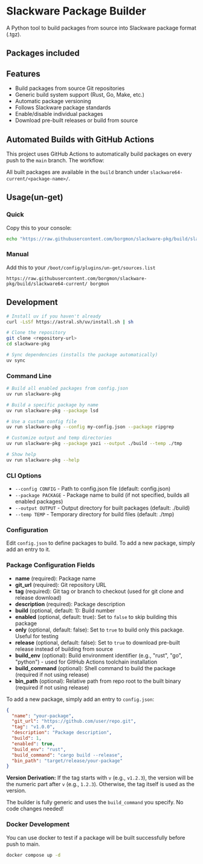 # Slackware Package Builder

A Python tool to build packages from source into Slackware package format (.tgz).

## Packages included

<packages>

</packages>

## Features

- Build packages from source Git repositories
- Generic build system support (Rust, Go, Make, etc.)
- Automatic package versioning
- Follows Slackware package standards
- Enable/disable individual packages
- Download pre-built releases or build from source

## Automated Builds with GitHub Actions

This project uses GitHub Actions to automatically build packages on every push to the `main` branch. The workflow:

All built packages are available in the `build` branch under `slackware64-current/<package-name>/`.

## Usage(un-get)

### Quick

Copy this to your console:

```sh
echo "https://raw.githubusercontent.com/borgmon/slackware-pkg/build/slackware64-current/ borgmon" >> /boot/config/plugins/un-get/sources.list
```

### Manual

Add this to your `/boot/config/plugins/un-get/sources.list`

```
https://raw.githubusercontent.com/borgmon/slackware-pkg/build/slackware64-current/ borgmon
```

## Development

```bash
# Install uv if you haven't already
curl -LsSf https://astral.sh/uv/install.sh | sh

# Clone the repository
git clone <repository-url>
cd slackware-pkg

# Sync dependencies (installs the package automatically)
uv sync
```

### Command Line

```bash
# Build all enabled packages from config.json
uv run slackware-pkg

# Build a specific package by name
uv run slackware-pkg --package lsd

# Use a custom config file
uv run slackware-pkg --config my-config.json --package ripgrep

# Customize output and temp directories
uv run slackware-pkg --package yazi --output ./build --temp ./tmp

# Show help
uv run slackware-pkg --help
```

### CLI Options

- `--config CONFIG` - Path to config.json file (default: config.json)
- `--package PACKAGE` - Package name to build (if not specified, builds all enabled packages)
- `--output OUTPUT` - Output directory for built packages (default: ./build)
- `--temp TEMP` - Temporary directory for build files (default: ./tmp)

### Configuration

Edit `config.json` to define packages to build. To add a new package, simply add an entry to it.

### Package Configuration Fields

- **name** (required): Package name
- **git_url** (required): Git repository URL
- **tag** (required): Git tag or branch to checkout (used for git clone and release download)
- **description** (required): Package description
- **build** (optional, default: 1): Build number
- **enabled** (optional, default: true): Set to `false` to skip building this package
- **only** (optional, default: false): Set to `true` to build only this package. Useful for testing
- **release** (optional, default: false): Set to `true` to download pre-built release instead of building from source
- **build_env** (optional): Build environment identifier (e.g., "rust", "go", "python") - used for GitHub Actions toolchain installation
- **build_command** (optional): Shell command to build the package (required if not using release)
- **bin_path** (optional): Relative path from repo root to the built binary (required if not using release)

To add a new package, simply add an entry to `config.json`:

```json
{
  "name": "your-package",
  "git_url": "https://github.com/user/repo.git",
  "tag": "v1.0.0",
  "description": "Package description",
  "build": 1,
  "enabled": true,
  "build_env": "rust",
  "build_command": "cargo build --release",
  "bin_path": "target/release/your-package"
}
```

**Version Derivation:**
If the tag starts with `v` (e.g., `v1.2.3`), the version will be the numeric part after `v` (e.g., `1.2.3`). Otherwise, the tag itself is used as the version.

The builder is fully generic and uses the `build_command` you specify. No code changes needed!

### Docker Development

You can use docker to test if a package will be built successfully before push to main.

```bash
docker compose up -d
```
